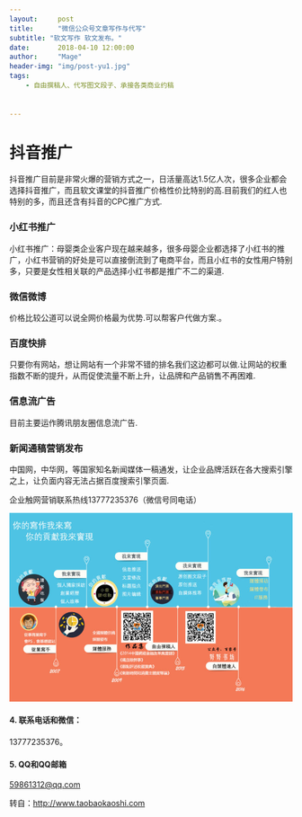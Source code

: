 ```yaml
---
layout:     post
title:      "微信公众号文章写作与代写"
subtitle: "软文写作 软文发布。"
date:       2018-04-10 12:00:00
author:     "Mage"
header-img: "img/post-yu1.jpg"
tags:
    - 自由撰稿人、代写图文段子、承接各类商业约稿


---
```


# 抖音推广

抖音推广目前是非常火爆的营销方式之一，日活量高达1.5亿人次，很多企业都会选择抖音推广，而且软文课堂的抖音推广价格性价比特别的高.目前我们的红人也特别的多，而且还含有抖音的CPC推广方式.

### 小红书推广

小红书推广：母婴类企业客户现在越来越多，很多母婴企业都选择了小红书的推广，小红书营销的好处是可以直接倒流到了电商平台，而且小红书的女性用户特别多，只要是女性相关联的产品选择小红书都是推广不二的渠道.

### 微信微博

价格比较公道可以说全网价格最为优势.可以帮客户代做方案.。

### 百度快排

只要你有网站，想让网站有一个非常不错的排名我们这边都可以做.让网站的权重指数不断的提升，从而促使流量不断上升，让品牌和产品销售不再困难.

### 信息流广告

目前主要运作腾讯朋友圈信息流广告.

### 新闻通稿营销发布

中国网，中华网，等国家知名新闻媒体一稿通发，让企业品牌活跃在各大搜索引擎之上，让负面内容无法占据百度搜索引擎页面.

企业触网营销联系热线13777235376（微信号同电话）

![微信与电话联系方式：13777235376](/img/xiezuo.jpg)

#### 4.  联系电话和微信：

13777235376。

#### 5. QQ和QQ邮箱

59861312@qq.com

转自：http://www.taobaokaoshi.com
